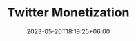 ---
title: "Twitter Monetization"
description: ""
image: "images/post/"
date: 2023-05-20T18:19:25+06:00
categories: ["monetizing"]
tags: ["social media"]
type: "regular" # available types: [featured/regular]
draft: true
---